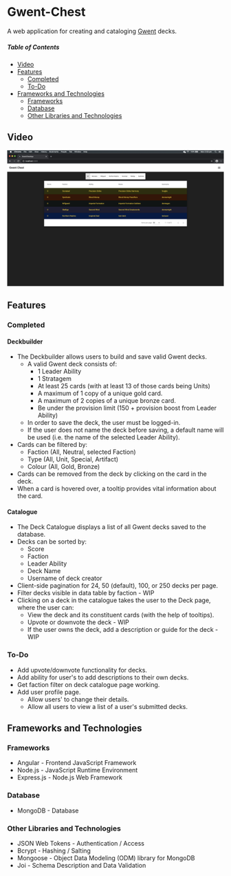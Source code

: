 # Gwent-Chest

A web application for creating and cataloging [Gwent](https://www.playgwent.com/en "Official Gwent webpage") decks.

##### Table of Contents

- [Video](#video)
- [Features](#features)
  - [Completed](#completed)
  - [To-Do](#to-do)
- [Frameworks and Technologies](#frameworks-and-technologies)
  - [Frameworks](#frameworks)
  - [Database](#database)
  - [Other Libraries and Technologies](#other-libraries-and-technologies)

## Video

[![Link to YouTube video](images/GwentChest_home.png)](https://youtu.be/_775TpI--SU "Link to YouTube video")

## Features

### Completed

#### Deckbuilder

- The Deckbuilder allows users to build and save valid Gwent decks.
  - A valid Gwent deck consists of:
    - 1 Leader Ability
    - 1 Stratagem
    - At least 25 cards (with at least 13 of those cards being Units)
    - A maximum of 1 copy of a unique gold card.
    - A maximum of 2 copies of a unique bronze card.
    - Be under the provision limit (150 + provision boost from Leader Ability)
  - In order to save the deck, the user must be logged-in.
  - If the user does not name the deck before saving, a default name will be used (i.e. the name of the selected Leader Ability).
- Cards can be filtered by:
  - Faction (All, Neutral, selected Faction)
  - Type (All, Unit, Special, Artifact)
  - Colour (All, Gold, Bronze)
- Cards can be removed from the deck by clicking on the card in the deck.
- When a card is hovered over, a tooltip provides vital information about the card.

#### Catalogue

- The Deck Catalogue displays a list of all Gwent decks saved to the database.
- Decks can be sorted by:
  - Score
  - Faction
  - Leader Ability
  - Deck Name
  - Username of deck creator
- Client-side pagination for 24, 50 (default), 100, or 250 decks per page.
- Filter decks visible in data table by faction - WIP
- Clicking on a deck in the catalogue takes the user to the Deck page, where the user can:
  - View the deck and its constituent cards (with the help of tooltips).
  - Upvote or downvote the deck - WIP
  - If the user owns the deck, add a description or guide for the deck - WIP

### To-Do

- Add upvote/downvote functionality for decks.
- Add ability for user's to add descriptions to their own decks.
- Get faction filter on deck catalogue page working.
- Add user profile page.
  - Allow users' to change their details.
  - Allow all users to view a list of a user's submitted decks.

## Frameworks and Technologies

### Frameworks

- Angular - Frontend JavaScript Framework
- Node.js - JavaScript Runtime Environment
- Express.js - Node.js Web Framework

### Database

- MongoDB - Database

### Other Libraries and Technologies

- JSON Web Tokens - Authentication / Access
- Bcrypt - Hashing / Salting
- Mongoose - Object Data Modeling (ODM) library for MongoDB
- Joi - Schema Description and Data Validation
